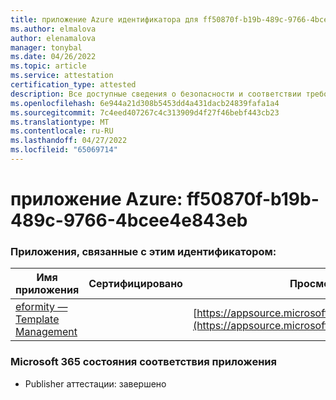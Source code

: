 ```yaml
---
title: приложение Azure идентификатора для ff50870f-b19b-489c-9766-4bcee4e843eb
ms.author: elmalova
author: elenamalova
manager: tonybal
ms.date: 04/26/2022
ms.topic: article
ms.service: attestation
certification_type: attested
description: Все доступные сведения о безопасности и соответствии требованиям для ff50870f-b19b-489c-9766-4bcee4e843eb.
ms.openlocfilehash: 6e944a21d308b5453dd4a431dacb24839fafa1a4
ms.sourcegitcommit: 7c4eed407267c4c313909d4f27f46bebf443cb23
ms.translationtype: MT
ms.contentlocale: ru-RU
ms.lasthandoff: 04/27/2022
ms.locfileid: "65069714"
---
```

# <a name="azure-app-id-ff50870f-b19b-489c-9766-4bcee4e843eb"></a>приложение Azure: ff50870f-b19b-489c-9766-4bcee4e843eb


### <a name="apps-associated-with-this-id"></a>Приложения, связанные с этим идентификатором:
| **Имя приложения** | **Сертифицировано** | **Просмотр в AppSource** |
|--------------|---------------|-----------------------|
| [eformity — Template Management](../forward/WA200003519.md) |  | [https://appsource.microsoft.com/product/office/WA200003519](https://appsource.microsoft.com/product/office/WA200003519) |

### <a name="microsoft-365-app-compliance-status"></a>Microsoft 365 состояния соответствия приложения
- Publisher аттестации: завершено

